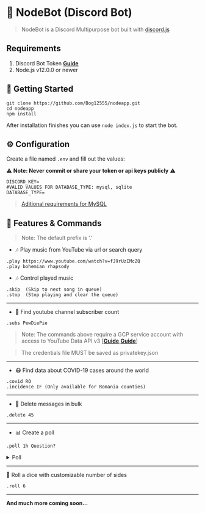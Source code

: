 # 🤖 NodeBot (Discord Bot)
> NodeBot is a Discord Multipurpose bot built with [discord.js](https://discord.js.org/)
## Requirements

1. Discord Bot Token **[Guide](https://discordjs.guide/preparations/setting-up-a-bot-application.html#creating-your-bot)**
2. Node.js v12.0.0 or newer



## 🚀 Getting Started
```
git clone https://github.com/Bog12555/nodeapp.git
cd nodeapp
npm install
```

After installation finishes you can use `node index.js` to start the bot.

## ⚙️ Configuration

Create a file named `.env` and fill out the values:

⚠️ **Note: Never commit or share your token or api keys publicly** ⚠️

```env
DISCORD_KEY=
#VALID VALUES FOR DATABASE_TYPE: mysql, sqlite 
DATABASE_TYPE=
```

> [Aditional requirements for MySQL](https://github.com/Bog12555/nodeapp/wiki/Aditional-MySQL-requirements)

## 📝 Features & Commands

> Note: The default prefix is '.'

* 🎶 Play music from YouTube via url or search query

```
.play https://www.youtube.com/watch?v=fJ9rUzIMcZQ
.play bohemian rhapsody
```
* 🎶 Control played music
```
.skip  (Skip to next song in queue)
.stop  (Stop playing and clear the queue)
```

---
* 🔎 Find youtube channel subscriber count

```
.subs PewDiePie
```
> Note: The commands above require a GCP service account with access to YouTube Data API v3 [**[Guide](https://cloud.google.com/docs/authentication)**,**[Guide](https://developers.google.com/youtube/v3/getting-started)**]

> The credentials file MUST be saved as privatekey.json
---
* 😷 Find data about COVID-19 cases around the world
```
.covid RO
.incidence IF (Only available for Romania counties)
```

---
*  💬 Delete messages in bulk
```
.delete 45
```

---
* 📊 Create a poll
```
.poll 1h Question?
```
<details>
<summary>Poll</summary>
<img src=https://i.imgur.com/Mlyao2p.png>
</details>

---
🎲 Roll a dice with customizable number of sides
```
.roll 6
```

---
**And much more coming soon...**
